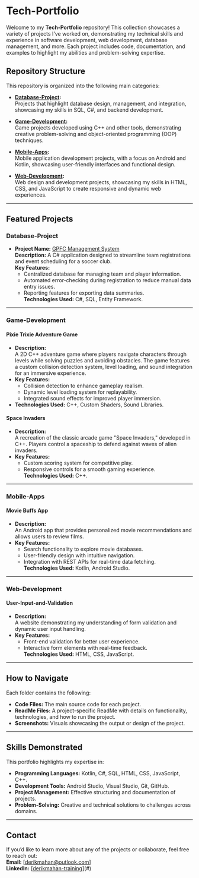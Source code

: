 # Tech-Portfolio

Welcome to my **Tech-Portfolio** repository! This collection showcases a variety of projects I’ve worked on, demonstrating my technical skills and experience in software development, web development, database management, and more. Each project includes code, documentation, and examples to highlight my abilities and problem-solving expertise.

## Repository Structure

This repository is organized into the following main categories:

- **[Database-Project](Database-Project/):**  
  Projects that highlight database design, management, and integration, showcasing my skills in SQL, C#, and backend development.

- **[Game-Development](Game-Development/):**  
  Game projects developed using C++ and other tools, demonstrating creative problem-solving and object-oriented programming (OOP) techniques.

- **[Mobile-Apps](Mobile-Apps/):**  
  Mobile application development projects, with a focus on Android and Kotlin, showcasing user-friendly interfaces and functional design.

- **[Web-Development](Web-Development/):**  
  Web design and development projects, showcasing my skills in HTML, CSS, and JavaScript to create responsive and dynamic web experiences.

---

## Featured Projects

### **Database-Project**
- **Project Name:** [GPFC Management System](Database-Project/GPFC-Management-System/)  
  **Description:** A C# application designed to streamline team registrations and event scheduling for a soccer club.  
  **Key Features:**  
  - Centralized database for managing team and player information.  
  - Automated error-checking during registration to reduce manual data entry issues.  
  - Reporting features for exporting data summaries.  
  **Technologies Used:** C#, SQL, Entity Framework.

---

### **Game-Development**
#### **Pixie Trixie Adventure Game**
- **Description:**  
  A 2D C++ adventure game where players navigate characters through levels while solving puzzles and avoiding obstacles. The game features a custom collision detection system, level loading, and sound integration for an immersive experience.  
- **Key Features:**  
  - Collision detection to enhance gameplay realism.  
  - Dynamic level loading system for replayability.  
  - Integrated sound effects for improved player immersion.  
- **Technologies Used:** C++, Custom Shaders, Sound Libraries.  

#### **Space Invaders**
- **Description:**  
  A recreation of the classic arcade game "Space Invaders," developed in C++. Players control a spaceship to defend against waves of alien invaders.  
- **Key Features:**  
  - Custom scoring system for competitive play.  
  - Responsive controls for a smooth gaming experience.  
  **Technologies Used:** C++.

---

### **Mobile-Apps**
#### **Movie Buffs App**
- **Description:**  
  An Android app that provides personalized movie recommendations and allows users to review films.  
- **Key Features:**  
  - Search functionality to explore movie databases.  
  - User-friendly design with intuitive navigation.  
  - Integration with REST APIs for real-time data fetching.  
  **Technologies Used:** Kotlin, Android Studio.

---

### **Web-Development**
#### **User-Input-and-Validation**
- **Description:**  
  A website demonstrating my understanding of form validation and dynamic user input handling.  
- **Key Features:**  
  - Front-end validation for better user experience.  
  - Interactive form elements with real-time feedback.  
  **Technologies Used:** HTML, CSS, JavaScript.

---

## How to Navigate

Each folder contains the following:
- **Code Files:** The main source code for each project.
- **ReadMe Files:** A project-specific ReadMe with details on functionality, technologies, and how to run the project.
- **Screenshots:** Visuals showcasing the output or design of the project.

---

## Skills Demonstrated

This portfolio highlights my expertise in:
- **Programming Languages:** Kotlin, C#, SQL, HTML, CSS, JavaScript, C++.
- **Development Tools:** Android Studio, Visual Studio, Git, GitHub.
- **Project Management:** Effective structuring and documentation of projects.
- **Problem-Solving:** Creative and technical solutions to challenges across domains.

---

## Contact

If you’d like to learn more about any of the projects or collaborate, feel free to reach out:  
**Email:** [derikmahan@outlook.com]  
**LinkedIn:** [[derikmahan-training](https://www.linkedin.com/in/derikmahan-training/)](#)
